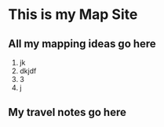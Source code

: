 # This is my Map Site

## All my mapping ideas go here

1. jk
2. dkjdf
3. 3
4. j

## My travel notes go here

